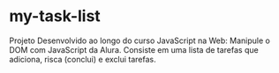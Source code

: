 # my-task-list
Projeto Desenvolvido ao longo do curso JavaScript na Web: Manipule o DOM com JavaScript da Alura. Consiste em uma lista de tarefas que adiciona, risca (conclui) e exclui tarefas. 

